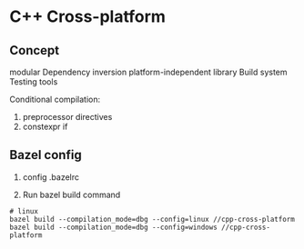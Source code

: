 # C++ Cross-platform

## Concept
modular
Dependency inversion
platform-independent library
Build system
Testing tools

Conditional compilation: 
1. preprocessor directives
2. constexpr if


## Bazel config
1. config .bazelrc

2. Run bazel build command
```shell
# linux
bazel build --compilation_mode=dbg --config=linux //cpp-cross-platform
bazel build --compilation_mode=dbg --config=windows //cpp-cross-platform
```
